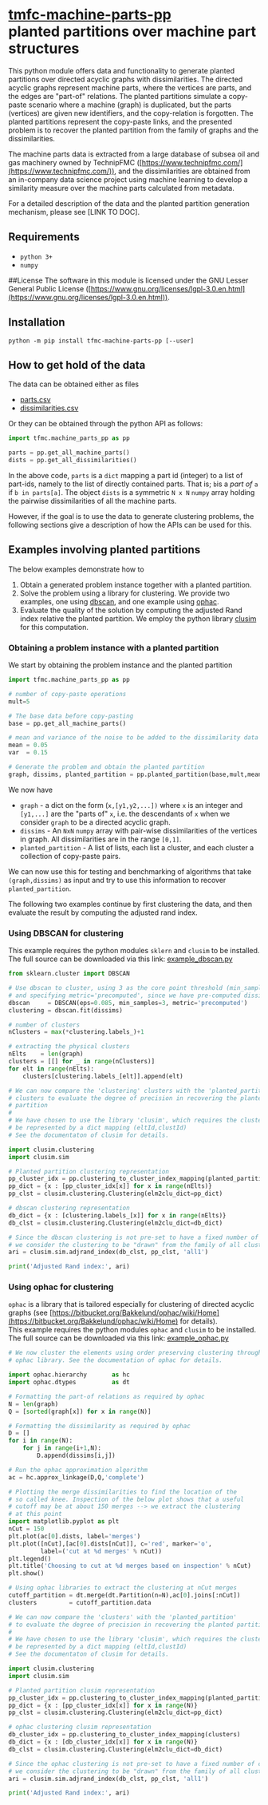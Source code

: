 # [tmfc-machine-parts-pp](https://github.com/tfmcdigital/tfmc-data-in-brief-article)<br/>planted partitions over machine part structures

This python module offers data and functionality to generate planted partitions over directed acyclic graphs with dissimilarities. The directed acyclic graphs represent machine parts, where the vertices are parts, and the edges are "part-of" relations. The planted partitions simulate a copy-paste scenario where a machine (graph) is duplicated, but the parts (vertices) are given new identifiers, and the copy-relation is forgotten. The planted partitions represent the copy-paste links, and the presented problem is to recover the planted partition from the family of graphs and the dissimilarities.

The machine parts data is extracted from a large database of subsea oil and gas machinery owned by TechnipFMC ([https://www.technipfmc.com/](https://www.technipfmc.com/)), and the dissimilarities are obtained from an in-company data science project using machine learning to develop a similarity measure over the machine parts calculated from metadata.

For a detailed description of the data and the planted partition generation mechanism, please see [LINK TO DOC].

## Requirements
* `python 3+`
* `numpy`

##License
The software in this module is licensed under the GNU Lesser General Public License ([https://www.gnu.org/licenses/lgpl-3.0.en.html](https://www.gnu.org/licenses/lgpl-3.0.en.html)).

## Installation
`python -m pip install tfmc-machine-parts-pp [--user]`

## How to get hold of the data

The data can be obtained either as files

* [parts.csv](https://github.com/tfmcdigital/tfmc-data-in-brief-article/blob/main/data/parts.csv)
* [dissimilarities.csv](https://github.com/tfmcdigital/tfmc-data-in-brief-article/blob/main/data/dissimilarities.csv)

Or they can be obtained through the python API as follows:

```python
import tfmc.machine_parts_pp as pp

parts = pp.get_all_machine_parts()
dists = pp.get_all_dissimilarities()
```

In the above code, `parts` is a `dict` mapping a part id (integer) to a list of part-ids, namely to the list of directly contained parts. That is; `b`is a *part of* `a` if `b in parts[a]`.
The object `dists` is a symmetric `N x N` `numpy` array holding the pairwise dissimilarities of all the machine parts.

However, if the goal is to use the data to generate clustering problems, the following sections give a description of how the APIs can be used for this.

## Examples involving planted partitions

The below examples demonstrate how to 

1. Obtain a generated problem instance together with a planted partition.
2. Solve the problem using a library for clustering. We provide two examples, one using [dbscan](https://scikit-learn.org/stable/modules/generated/sklearn.cluster.DBSCAN.html), and one example using [ophac](https://bitbucket.org/Bakkelund/ophac/wiki/Home).
3. Evaluate the quality of the solution by computing the adjusted Rand index relative the planted partition. We employ the python library [clusim](https://github.com/Hoosier-Clusters/clusim) for this computation.

### Obtaining a problem instance with a planted partition

We start by obtaining the problem instance and the planted partition

```python
import tfmc.machine_parts_pp as pp

# number of copy-paste operations
mult=5

# The base data before copy-pasting
base = pp.get_all_machine_parts()

# mean and variance of the noise to be added to the dissimilarity data
mean = 0.05
var  = 0.15

# Generate the problem and obtain the planted partition
graph, dissims, planted_partition = pp.planted_partition(base,mult,mean,var)
```
We now have

* `graph` - a dict on the form (`x,[y1,y2,...])` where `x` is an integer and `[y1,...]` are the "parts of" `x`, i.e. the descendants of `x` when we consider `graph` to be a directed acyclic graph.
* `dissims` - An `NxN` `numpy` array with pair-wise dissimilarities of the vertices in graph. All dissimilarities are in the range `[0,1]`.
* `planted_partition` - A list of lists, each list a cluster, and each cluster a collection of copy-paste pairs. 

We can now use this for testing and benchmarking of algorithms that take `(graph,dissims)` as input and try to use this information to recover `planted_partition`.

The following two examples continue by first clustering the data, and then evaluate the result by computing the adjusted rand index. 

### Using DBSCAN for clustering

This example requires the python modules `sklern` and `clusim` to be installed.<br/>
The full source can be downloaded via this link:
[example_dbscan.py](https://github.com/tfmcdigital/tfmc-data-in-brief-article/blob/main/python/example/example_dbscan.py)

```python
from sklearn.cluster import DBSCAN

# Use dbscan to cluster, using 3 as the core point threshold (min_samples),
# and specifying metric='precomputed', since we have pre-computed dissimilarities
dbscan     = DBSCAN(eps=0.085, min_samples=3, metric='precomputed')
clustering = dbscan.fit(dissims)

# number of clusters
nClusters = max(*clustering.labels_)+1

# extracting the physical clusters
nElts    = len(graph)
clusters = [[] for _ in range(nClusters)]
for elt in range(nElts):
    clusters[clustering.labels_[elt]].append(elt)

# We can now compare the 'clustering' clusters with the 'planted_partition'
# clusters to evaluate the degree of precision in recovering the planted
# partition
#
# We have chosen to use the library 'clusim', which requires the clustering to
# be represented by a dict mapping (eltId,clustId)
# See the documentaton of clusim for details.

import clusim.clustering
import clusim.sim

# Planted partition clustering representation
pp_cluster_idx = pp.clustering_to_cluster_index_mapping(planted_partition)
pp_dict = {x : [pp_cluster_idx[x]] for x in range(nElts)}
pp_clst = clusim.clustering.Clustering(elm2clu_dict=pp_dict)

# dbscan clustering representation
db_dict = {x : [clustering.labels_[x]] for x in range(nElts)}
db_clst = clusim.clustering.Clustering(elm2clu_dict=db_dict)

# Since the dbscan clustering is not pre-set to have a fixed number of clusters,
# we consider the clustering to be "drawn" from the family of all clusterings
ari = clusim.sim.adjrand_index(db_clst, pp_clst, 'all1')

print('Adjusted Rand index:', ari)
```

### Using ophac for clustering

`ophac` is a library that is tailored especially for clustering of directed acyclic graphs (see [https://bitbucket.org/Bakkelund/ophac/wiki/Home](https://bitbucket.org/Bakkelund/ophac/wiki/Home) for details).<br/>
This example requires the python modules `ophac` and `clusim` to be installed.<br/>
The full source can be downloaded via this link:
[example_ophac.py](https://github.com/tfmcdigital/tfmc-data-in-brief-article/blob/main/python/example/example_ophac.py)

```python
# We now cluster the elements using order preserving clustering through the
# ophac library. See the documentation of ophac for details.

import ophac.hierarchy       as hc
import ophac.dtypes          as dt

# Formatting the part-of relations as required by ophac
N = len(graph)
Q = [sorted(graph[x]) for x in range(N)]

# Formatting the dissimilarity as required by ophac
D = []
for i in range(N):
    for j in range(i+1,N):
        D.append(dissims[i,j])

# Run the ophac approximation algorithm
ac = hc.approx_linkage(D,Q,'complete')

# Plotting the merge dissimilarities to find the location of the
# so called knee. Inspection of the below plot shows that a useful 
# cutoff may be at about 150 merges --> we extract the clustering 
# at this point
import matplotlib.pyplot as plt
nCut = 150
plt.plot(ac[0].dists, label='merges')
plt.plot([nCut],[ac[0].dists[nCut]], c='red', marker='o',
         label=('cut at %d merges' % nCut))
plt.legend()
plt.title('Choosing to cut at %d merges based on inspection' % nCut)
plt.show()

# Using ophac libraries to extract the clustering at nCut merges
cutoff_partition = dt.merge(dt.Partition(n=N),ac[0].joins[:nCut])
clusters         = cutoff_partition.data

# We can now compare the 'clusters' with the 'planted_partition'
# to evaluate the degree of precision in recovering the planted partition.
#
# We have chosen to use the library 'clusim', which requires the clustering to
# be represented by a dict mapping (eltId,clustId)
# See the documentaton of clusim for details.

import clusim.clustering
import clusim.sim

# Planted partition clusim representation
pp_cluster_idx = pp.clustering_to_cluster_index_mapping(planted_partition)
pp_dict = {x : [pp_cluster_idx[x]] for x in range(N)}
pp_clst = clusim.clustering.Clustering(elm2clu_dict=pp_dict)

# ophac clustering clusim representation
db_cluster_idx = pp.clustering_to_cluster_index_mapping(clusters)
db_dict = {x : [db_cluster_idx[x]] for x in range(N)}
db_clst = clusim.clustering.Clustering(elm2clu_dict=db_dict)

# Since the ophac clustering is not pre-set to have a fixed number of clusters,
# we consider the clustering to be "drawn" from the family of all clusterings
ari = clusim.sim.adjrand_index(db_clst, pp_clst, 'all1')

print('Adjusted Rand index:', ari)
```
